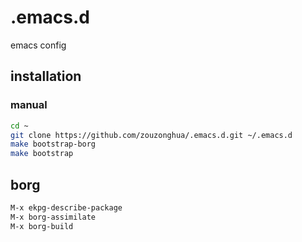 # .emacs.d

emacs config

## installation

### manual

```sh
cd ~
git clone https://github.com/zouzonghua/.emacs.d.git ~/.emacs.d
make bootstrap-borg
make bootstrap
```

## borg

```bash
M-x ekpg-describe-package
M-x borg-assimilate
M-x borg-build
```
